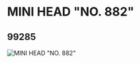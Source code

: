 # MINI HEAD "NO. 882"
## 99285
![MINI HEAD "NO. 882"](https://lc-www-live-s.legocdn.com/media/bricks/5/2/4649940.jpg)